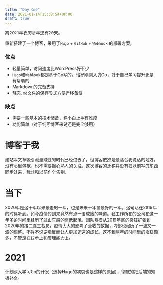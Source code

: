 ```yaml
---
title: "Day One"
date: 2021-01-14T15:38:54+08:00
draft: true
---
```


离2021年农历新年还有29天。

重新搭建了一个博客，采用了`Hugo` + `GitHub` + `Webhook` 的部署方案。

### 优点
* 轻量简单，访问速度比WordPress好不少
* `Hugo`和`Webhook`都是基于Go写的，恰好刚刚入坑Go，对于自己学习提升还是有帮助的
* Markdown的完备支持
* 静态`.md`文件的保存形式方便迁移备份

### 缺点
* 需要一些基本的技术储备，纯小白上手有难度
* 功能简单（对于纯写博客来说还是完全够用）

# 博客于我
建站写文章吸引流量赚钱的时代已经过去了，但博客依然是最适合我说话的地方，没有心里包袱，也不需要担心熟人的关注。这次博客的迁移并没有把以前写的东西同步过来，我想和以前作个告别。

# 当下
2020年是这十年以来最差的一年，也是未来十年里最好的一年。这句话在2019年的时候听到。如今疫情的到来竟然有点一语成箴的味道。我工作所在的公司在这一年多的时间里经历了过山车般的高低起落。团队规模从2019年底的疯狂扩张到2020年的接二连三裁员，疫情大大的影响了营收的数据，内部也经历了一波又一波的调整。不得不说逆境反而让人更加迅速的成长。这不到两年的时间里的收获颇多，不管是在技术上和管理能力上。

# 2021
计划深入学习Go的开发（选择Hugo的初衷也是这样的原因），彻底的把后端的短板补全。